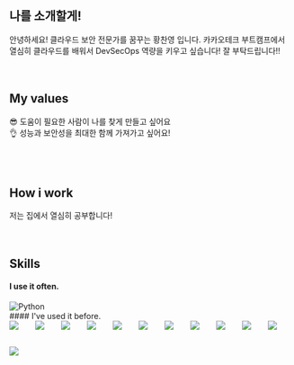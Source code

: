 ## 나를 소개할게!
안녕하세요! 클라우드 보안 전문가를 꿈꾸는 황찬영 입니다. 카카오테크 부트캠프에서 열심히 클라우드를 배워서 DevSecOps 역량을 키우고 싶습니다! 잘 부탁드립니다!!
<br />
<br />
<br />
## My values
😎 도움이 필요한 사람이 나를 찾게 만들고 싶어요<br />
👌 성능과 보안성을 최대한 함께 가져가고 싶어요!<br />
<br />
<br />
<br />
## How i work
저는 집에서 열심히 공부합니다!
<br />
<br />
<br />
## Skills
#### I use it often.
<div style="display:flex;gap:30px;flex-wrap:wrap;">
  <img alt="Python" src="https://img.shields.io/badge/Python-3776AB.svg?&style=for-the-badge&logo=Python&logoColor=white"/>
</div>
#### I've used it before.
<div style="display:flex;gap:30px;flex-wrap:wrap;">
   <img src="https://img.shields.io/badge/Android-3DDC84?style=for-the-badge&logo=android&logoColor=white">
  <img src="https://img.shields.io/badge/iOS-000000?style=for-the-badge&logo=iOS&logoColor=white">
  <img src="https://img.shields.io/badge/Java-007396?style=for-the-badge&logo=Java&logoColor=white">
  <img src="https://img.shields.io/badge/Kotlin-7F52FF?style=for-the-badge&logo=Kotlin&logoColor=white">
  <img src="https://img.shields.io/badge/Swift-F05138?style=for-the-badge&logo=Swift&logoColor=white">
  <img src="https://img.shields.io/badge/Docker-2496ED?style=for-the-badge&logo=Docker&logoColor=white">
  <img src="https://img.shields.io/badge/Kubernetes-326CE5?style=for-the-badge&logo=Kubernetes&logoColor=white">
  <img src="https://img.shields.io/badge/Jenkins-D24939?style=for-the-badge&logo=Jenkins&logoColor=white">
  <img src="https://img.shields.io/badge/Elasticsearch-005571?style=for-the-badge&logo=Elasticsearch&logoColor=white">
  <img src="https://img.shields.io/badge/Logstash-005571?style=for-the-badge&logo=Logstash&logoColor=white">
  <img src="https://img.shields.io/badge/kibana-005571?style=for-the-badge&logo=Kibana&logoColor=white">
  <img src="https://img.shields.io/badge/AWS-232F3E?style=for-the-badge&logo=amazonaws&logoColor=white">
</div>
<br />
<br />
<br />